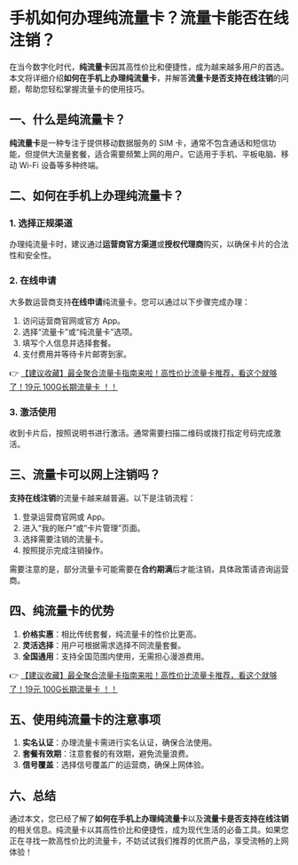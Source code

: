 # 手机如何办理纯流量卡？流量卡能否在线注销？

在当今数字化时代，**纯流量卡**因其高性价比和便捷性，成为越来越多用户的首选。本文将详细介绍**如何在手机上办理纯流量卡**，并解答**流量卡是否支持在线注销**的问题，帮助您轻松掌握流量卡的使用技巧。

## 一、什么是纯流量卡？

**纯流量卡**是一种专注于提供移动数据服务的 SIM 卡，通常不包含通话和短信功能，但提供大流量套餐，适合需要频繁上网的用户。它适用于手机、平板电脑、移动 Wi-Fi 设备等多种终端。

## 二、如何在手机上办理纯流量卡？

### 1. 选择正规渠道
办理纯流量卡时，建议通过**运营商官方渠道**或**授权代理商**购买，以确保卡片的合法性和安全性。

### 2. 在线申请
大多数运营商支持**在线申请**纯流量卡。您可以通过以下步骤完成办理：
1. 访问运营商官网或官方 App。
2. 选择“流量卡”或“纯流量卡”选项。
3. 填写个人信息并选择套餐。
4. 支付费用并等待卡片邮寄到家。

👉 [【建议收藏】最全聚合流量卡指南来啦！高性价比流量卡推荐，看这个就够了！19元 100G长期流量卡 ！！](https://bit.ly/Liuliangka)

### 3. 激活使用
收到卡片后，按照说明书进行激活。通常需要扫描二维码或拨打指定号码完成激活。

## 三、流量卡可以网上注销吗？

**支持在线注销**的流量卡越来越普遍。以下是注销流程：
1. 登录运营商官网或 App。
2. 进入“我的账户”或“卡片管理”页面。
3. 选择需要注销的流量卡。
4. 按照提示完成注销操作。

需要注意的是，部分流量卡可能需要在**合约期满**后才能注销，具体政策请咨询运营商。

## 四、纯流量卡的优势
1. **价格实惠**：相比传统套餐，纯流量卡的性价比更高。
2. **灵活选择**：用户可根据需求选择不同流量套餐。
3. **全国通用**：支持全国范围内使用，无需担心漫游费用。

👉 [【建议收藏】最全聚合流量卡指南来啦！高性价比流量卡推荐，看这个就够了！19元 100G长期流量卡 ！！](https://bit.ly/Liuliangka)

## 五、使用纯流量卡的注意事项
1. **实名认证**：办理流量卡需进行实名认证，确保合法使用。
2. **套餐有效期**：注意套餐的有效期，避免流量浪费。
3. **信号覆盖**：选择信号覆盖广的运营商，确保上网体验。

## 六、总结

通过本文，您已经了解了**如何在手机上办理纯流量卡**以及**流量卡是否支持在线注销**的相关信息。纯流量卡以其高性价比和便捷性，成为现代生活的必备工具。如果您正在寻找一款高性价比的流量卡，不妨试试我们推荐的优质产品，享受流畅的上网体验！